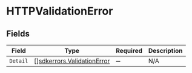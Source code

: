# HTTPValidationError


## Fields

| Field                                                                           | Type                                                                            | Required                                                                        | Description                                                                     |
| ------------------------------------------------------------------------------- | ------------------------------------------------------------------------------- | ------------------------------------------------------------------------------- | ------------------------------------------------------------------------------- |
| `Detail`                                                                        | [][sdkerrors.ValidationError](../../../pkg/models/sdkerrors/validationerror.md) | :heavy_minus_sign:                                                              | N/A                                                                             |